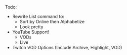 Todo:
- Rewrite List command to:
    - Sort by Online then Alphabetize
    - Look pretty
- YouTube Support!
    - VODs
    - Live
- Twitch VOD Options (Include Archive, Highlight, VOD)